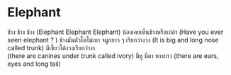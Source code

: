 # Elephant
ช้าง ช้าง ช้าง
(Elephant Elephant Elephant)
น้องเคยเห็นช้างหรือเปล่า 
(Have you ever seen elephant ? )
ช้างมันตัวโตไม่เบา จมูกยาว ๆ เรียกว่างวง 
(It is big and long nose called trunk)
มีเขี้ยวใต้งวงเรียกว่างา  
(there are canines under trunk called ivory)
มีหู มีตา หางยาว
(there are ears, eyes and long tail)
